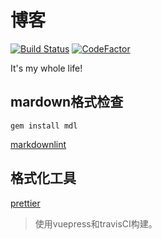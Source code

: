 # 博客

[![Build Status](https://www.travis-ci.org/yhlben/blog.svg?branch=master)](https://www.travis-ci.org/yhlben/blog)
[![CodeFactor](https://www.codefactor.io/repository/github/yhlben/blog/badge)](https://www.codefactor.io/repository/github/yhlben/blog)

It's my whole life!

## mardown格式检查

``` shell
gem install mdl
```

[markdownlint](https://github.com/markdownlint/markdownlint)

## 格式化工具

[prettier](https://github.com/prettier/prettier)

> 使用vuepress和travisCI构建。
